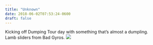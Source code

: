 ```yaml
---
title: "Unknown"
date: 2018-06-02T07:53:24-0600
draft: false
---
```


Kicking off Dumping Tour day with something that’s almost a dumpling. Lamb sliders from Bad Gyros.
![](/images/2018/f0ac9e4166.jpg)
